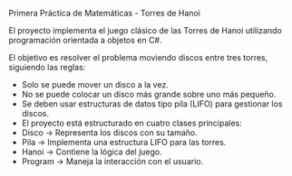 Primera Práctica de Matemáticas - Torres de Hanoi

El proyecto implementa el juego clásico de las Torres de Hanoi utilizando programación orientada a objetos en C#. 

El objetivo es resolver el problema moviendo discos entre tres torres, siguiendo las reglas:
- Solo se puede mover un disco a la vez.
- No se puede colocar un disco más grande sobre uno más pequeño.
- Se deben usar estructuras de datos tipo pila (LIFO) para gestionar los discos.
- El proyecto está estructurado en cuatro clases principales:
- Disco → Representa los discos con su tamaño.
- Pila → Implementa una estructura LIFO para las torres.
- Hanoi → Contiene la lógica del juego.
- Program → Maneja la interacción con el usuario.
